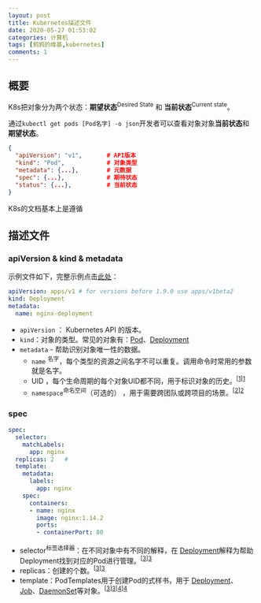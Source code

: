 ```yaml
---
layout: post
title: Kubernetes描述文件
date: 2020-05-27 01:53:02
categories: 计算机
tags: [鸦鸦的维基,kubernetes]
comments: 1
---
```


## 概要

K8s把对象分为两个状态：**期望状态**<sup>Desired State</sup> 和 **当前状态**<sup>Current state</sup>。

通过`kubectl get pods [Pod名字] -o json`开发者可以查看对象对象**当前状态**和**期望状态**。

```json
{
  "apiVersion": "v1",   	# API版本
  "kind": "Pod",			# 对象类型
  "metadata": {...},		# 元数据
  "spec": {...},   			# 期待状态
  "status": {...}, 			# 当前状态
}
```

K8s的文档基本上是遵循

## 描述文件

### apiVersion & kind & metadata

示例文件如下，完整示例点击[此处](https://kubernetes.io/docs/concepts/overview/working-with-objects/kubernetes-objects/)：

```yaml
apiVersion: apps/v1 # for versions before 1.9.0 use apps/v1beta2
kind: Deployment
metadata:
  name: nginx-deployment
```

- `apiVersion` ： Kubernetes API 的版本。
- `kind`：对象的类型。常见的对象有：[Pod](/Kubernetes#Pod)、[Deployment](/Kubernetes#Deployment)
- `metadata` - 帮助识别对象唯一性的数据。
  -  `name` <sup>名字</sup>，每个类型的资源之间名字不可以重复。调用命令时常用的参数就是名字。
  - UID ，每个生命周期的每个对象UID都不同，用于标识对象的历史。<sup>[[1]][1]</sup>
  -  `namespace`<sup>命名空间</sup>（可选的） ，用于需要跨团队或跨项目的场景。<sup>[[2]][2]</sup>

### spec

```yaml
spec:
  selector:
    matchLabels:
      app: nginx
  replicas: 2	#
  template:
    metadata:
      labels:
        app: nginx
    spec:
      containers:
      - name: nginx
        image: nginx:1.14.2
        ports:
        - containerPort: 80
```

- selector<sup>标签选择器</sup>：在不同对象中有不同的解释，在 [Deployment](https://kubernetes.io/docs/concepts/workloads/controllers/deployment/)解释为帮助 Deployment找到对应的Pod进行管理。<sup>[[3]][3]</sup>
- replicas：创建的个数。<sup>[[3]][3]</sup>
- template：PodTemplates用于创建Pod的式样书，用于 [Deployment](https://kubernetes.io/docs/concepts/workloads/controllers/deployment/)、[Job](https://kubernetes.io/docs/concepts/jobs/run-to-completion-finite-workloads/)、[DaemonSet](https://kubernetes.io/docs/concepts/workloads/controllers/daemonset/)等对象。<sup>[[3]][3][[4]][4]</sup>

[1]: https://kubernetes.io/zh/docs/concepts/overview/working-with-objects/names/
[2]: https://kubernetes.io/zh/docs/concepts/overview/working-with-objects/namespaces/
[3]: https://kubernetes.io/docs/concepts/workloads/controllers/deployment/
[4]: https://kubernetes.io/docs/concepts/workloads/pods/pod-overview/#pod-templates

